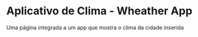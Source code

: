 # Aplicativo de Clima - Wheather App

Uma página integrada a um app que mostra o clima da cidade inserida 